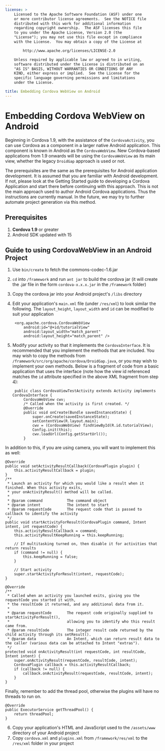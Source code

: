 ```yaml
---
license: >
    Licensed to the Apache Software Foundation (ASF) under one
    or more contributor license agreements.  See the NOTICE file
    distributed with this work for additional information
    regarding copyright ownership.  The ASF licenses this file
    to you under the Apache License, Version 2.0 (the
    "License"); you may not use this file except in compliance
    with the License.  You may obtain a copy of the License at

        http://www.apache.org/licenses/LICENSE-2.0

    Unless required by applicable law or agreed to in writing,
    software distributed under the License is distributed on an
    "AS IS" BASIS, WITHOUT WARRANTIES OR CONDITIONS OF ANY
    KIND, either express or implied.  See the License for the
    specific language governing permissions and limitations
    under the License.

title: Embedding Cordova WebView on Android
---
```


Embedding Cordova WebView on Android
====================================

Beginning in Cordova 1.9, with the assistance of the `CordovaActivity`, you can use Cordova as a component in a larger native Android application. This component is known in Android
as the `CordovaWebView`. New Cordova-based applications from 1.9 onwards will be using the `CordovaWebView` as its main view, whether the legacy `DroidGap` approach is 
used or not.

The prerequisites are the same as the prerequisites for Android application development. It is assumed that you are familiar with Android development. If not, please
look at the Getting Started guide to developing a Cordova Application and start there before continuing with this approach. This is not the main approach used
to author Android Cordova applications. Thus the instructions are currently manual.  In the future, we may try to further automate project generation via this method.

Prerequisites
-------------

1. **Cordova 1.9** or greater
2. Android SDK updated with 15

Guide to using CordovaWebView in an Android Project
---------------------------------------------------

1. Use `bin/create` to fetch the commons-codec-1.6.jar
2. `cd` into `/framework` and run `ant jar` to build the cordova jar (it
   will create the .jar file in the form `cordova-x.x.x.jar` in the
   `/framework` folder)
3. Copy the cordova jar into your Android project's `/libs` directory
4. Edit your application's `main.xml` file (under `/res/xml`) to look similar the following. The `layout_height`, `layout_width` and `id` can be modified to suit your application

        <org.apache.cordova.CordovaWebView
            android:id="@+id/tutorialView"
            android:layout_width="match_parent"
            android:layout_height="match_parent" />

5. Modify your activity so that it implements the `CordovaInterface`.  It is recommended that you implement the methods that are included.  You may wish to copy the methods from `/framework/src/org/apache/cordova/DroidGap.java`, or you may wish to implement your own methods.  Below is a fragment of code from a basic application that uses the interface (note how the view id referenced matches the `id` attribute specified in the above XML fragment from step 4):

        public class CordovaViewTestActivity extends Activity implements CordovaInterface {
            CordovaWebView cwv;
            /* Called when the activity is first created. */
            @Override
            public void onCreate(Bundle savedInstanceState) {
                super.onCreate(savedInstanceState);
                setContentView(R.layout.main);
                cwv = (CordovaWebView) findViewById(R.id.tutorialView);
                Config.init(this);
                cwv.loadUrl(Config.getStartUrl());
            }

In addition to this, if you are using camera, you will want to implement this as well:

    @Override
    public void setActivityResultCallback(CordovaPlugin plugin) {
        this.activityResultCallback = plugin;        
    }
    /**
     * Launch an activity for which you would like a result when it finished. When this activity exits, 
     * your onActivityResult() method will be called.
     *
     * @param command           The command object
     * @param intent            The intent to start
     * @param requestCode       The request code that is passed to callback to identify the activity
     */
    public void startActivityForResult(CordovaPlugin command, Intent intent, int requestCode) {
        this.activityResultCallback = command;
        this.activityResultKeepRunning = this.keepRunning;

        // If multitasking turned on, then disable it for activities that return results
        if (command != null) {
            this.keepRunning = false;
        }

        // Start activity
        super.startActivityForResult(intent, requestCode);
    }

    @Override
    /**
     * Called when an activity you launched exits, giving you the requestCode you started it with,
     * the resultCode it returned, and any additional data from it.
     *
     * @param requestCode       The request code originally supplied to startActivityForResult(),
     *                          allowing you to identify who this result came from.
     * @param resultCode        The integer result code returned by the child activity through its setResult().
     * @param data              An Intent, which can return result data to the caller (various data can be attached to Intent "extras").
     */
    protected void onActivityResult(int requestCode, int resultCode, Intent intent) {
        super.onActivityResult(requestCode, resultCode, intent);
        CordovaPlugin callback = this.activityResultCallback;
        if (callback != null) {
            callback.onActivityResult(requestCode, resultCode, intent);
        }
    }

Finally, remember to add the thread pool, otherwise the plugins will have no threads to run on.


    @Override
    public ExecutorService getThreadPool() {
        return threadPool;
    }

6. Copy your application's HTML and JavaScript used to the `/assets/www` directory of your Android project
7. Copy `cordova.xml` and `plugins.xml` from `/framework/res/xml` to the `/res/xml` folder in your project
